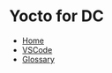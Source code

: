 # Yocto for DC

* [Home][home]
* [VSCode](/vscode/vscode.md)
* [Glossary](/glossary.md)

[home]: /index.md
[logo]: /images/logo.png